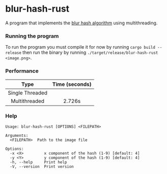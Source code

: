 # blur-hash-rust

A program that implements the [blur hash algorithm](https://github.com/woltapp/blurhash/blob/master/Algorithm.md) using multithreading.

### Running the program

To run the program you must compile it for now by running `cargo build --release` then run the binary by running `./target/release/blur-hash-rust <image.png>`.

### Performance

|      Type       | Time (seconds) |
| :-------------: | :------------: |
| Single Threaded |                |
|  Multithreaded  |     2.726s     |

### Help

```
Usage: blur-hash-rust [OPTIONS] <FILEPATH>

Arguments:
  <FILEPATH>  Path to the image file

Options:
  -x <X>         x component of the hash (1-9) [default: 4]
  -y <Y>         y component of the hash (1-9) [default: 4]
  -h, --help     Print help
  -V, --version  Print version
```
